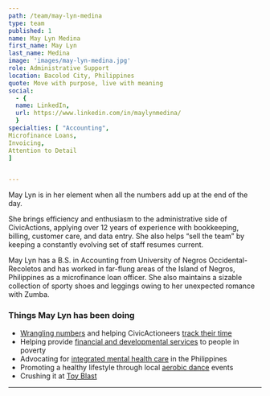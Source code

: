 ```yaml
---
path: /team/may-lyn-medina
type: team
published: 1
name: May Lyn Medina
first_name: May Lyn
last_name: Medina
image: 'images/may-lyn-medina.jpg'
role: Administrative Support
location: Bacolod City, Philippines
quote: Move with purpose, live with meaning
social:
  - {
  name: LinkedIn,
  url: https://www.linkedin.com/in/maylynmedina/
  }
specialties: [ "Accounting",
Microfinance Loans,
Invoicing,
Attention to Detail
]


---
```


May Lyn is in her element when all the numbers add up at the end of the day.

She brings efficiency and enthusiasm to the administrative side of CivicActions, applying over 12 years of experience with bookkeeping, billing, customer care, and data entry. She also helps “sell the team” by keeping a constantly evolving set of staff resumes current.

May Lyn has a B.S. in Accounting from University of Negros Occidental-Recoletos and has worked in far-flung areas of the Island of Negros, Philippines as a microfinance loan officer. She also maintains a sizable collection of sporty shoes and leggings owing to her unexpected romance with Zumba.


### Things May Lyn has been doing
* [Wrangling numbers](https://quickbooks.intuit.com/) and helping CivicActioneers [track their time](https://www.getharvest.com/)
* Helping provide [financial and developmental services](https://nwtf.org.ph/) to people in poverty
* Advocating for [integrated mental health care](http://www.officialgazette.gov.ph/2018/06/20/republic-act-no-11036/) in the Philippines
* Promoting a healthy lifestyle through local [aerobic dance](http://www.sunstar.com.ph/article/403638) events
* Crushing it at [Toy Blast](https://www.facebook.com/toyblast/)




----------------------------------
